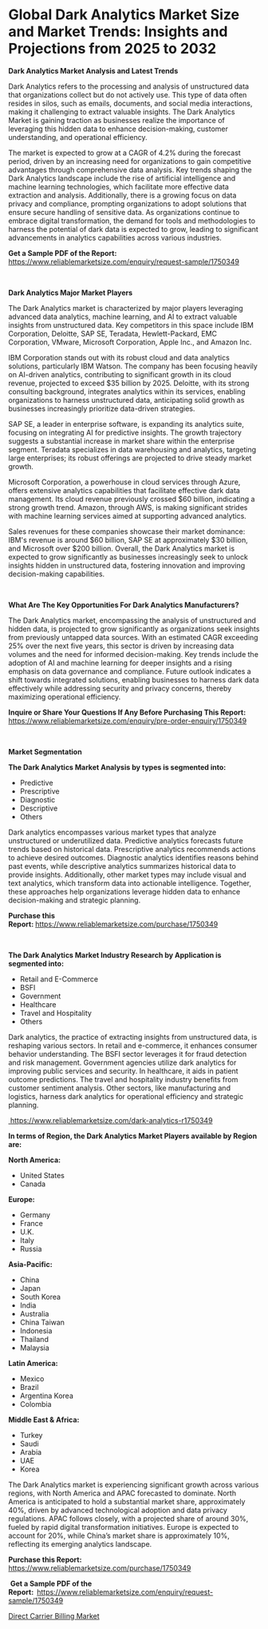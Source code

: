 <p><h1>Global Dark Analytics Market Size and Market Trends: Insights and Projections from 2025 to 2032</h1></p><p><strong>Dark Analytics Market Analysis and Latest Trends</strong></p>
<p><p>Dark Analytics refers to the processing and analysis of unstructured data that organizations collect but do not actively use. This type of data often resides in silos, such as emails, documents, and social media interactions, making it challenging to extract valuable insights. The Dark Analytics Market is gaining traction as businesses realize the importance of leveraging this hidden data to enhance decision-making, customer understanding, and operational efficiency.</p><p>The market is expected to grow at a CAGR of 4.2% during the forecast period, driven by an increasing need for organizations to gain competitive advantages through comprehensive data analysis. Key trends shaping the Dark Analytics landscape include the rise of artificial intelligence and machine learning technologies, which facilitate more effective data extraction and analysis. Additionally, there is a growing focus on data privacy and compliance, prompting organizations to adopt solutions that ensure secure handling of sensitive data. As organizations continue to embrace digital transformation, the demand for tools and methodologies to harness the potential of dark data is expected to grow, leading to significant advancements in analytics capabilities across various industries.</p></p>
<p><strong>Get a Sample PDF of the Report:&nbsp;</strong> <a href="https://www.reliablemarketsize.com/enquiry/request-sample/1750349?utm_campaign=2528&utm_medium=2&utm_source=Github&utm_content=ia&utm_term=09032025&utm_id=dark-analytics">https://www.reliablemarketsize.com/enquiry/request-sample/1750349</a></p>
<p>&nbsp;</p>
<p><strong>Dark Analytics Major Market Players</strong></p>
<p><p>The Dark Analytics market is characterized by major players leveraging advanced data analytics, machine learning, and AI to extract valuable insights from unstructured data. Key competitors in this space include IBM Corporation, Deloitte, SAP SE, Teradata, Hewlett-Packard, EMC Corporation, VMware, Microsoft Corporation, Apple Inc., and Amazon Inc. </p><p>IBM Corporation stands out with its robust cloud and data analytics solutions, particularly IBM Watson. The company has been focusing heavily on AI-driven analytics, contributing to significant growth in its cloud revenue, projected to exceed $35 billion by 2025. Deloitte, with its strong consulting background, integrates analytics within its services, enabling organizations to harness unstructured data, anticipating solid growth as businesses increasingly prioritize data-driven strategies.</p><p>SAP SE, a leader in enterprise software, is expanding its analytics suite, focusing on integrating AI for predictive insights. The growth trajectory suggests a substantial increase in market share within the enterprise segment. Teradata specializes in data warehousing and analytics, targeting large enterprises; its robust offerings are projected to drive steady market growth.</p><p>Microsoft Corporation, a powerhouse in cloud services through Azure, offers extensive analytics capabilities that facilitate effective dark data management. Its cloud revenue previously crossed $60 billion, indicating a strong growth trend. Amazon, through AWS, is making significant strides with machine learning services aimed at supporting advanced analytics.</p><p>Sales revenues for these companies showcase their market dominance: IBM's revenue is around $60 billion, SAP SE at approximately $30 billion, and Microsoft over $200 billion. Overall, the Dark Analytics market is expected to grow significantly as businesses increasingly seek to unlock insights hidden in unstructured data, fostering innovation and improving decision-making capabilities.</p></p>
<p>&nbsp;</p>
<p><strong>What Are The Key Opportunities For Dark Analytics Manufacturers?</strong></p>
<p><p>The Dark Analytics market, encompassing the analysis of unstructured and hidden data, is projected to grow significantly as organizations seek insights from previously untapped data sources. With an estimated CAGR exceeding 25% over the next five years, this sector is driven by increasing data volumes and the need for informed decision-making. Key trends include the adoption of AI and machine learning for deeper insights and a rising emphasis on data governance and compliance. Future outlook indicates a shift towards integrated solutions, enabling businesses to harness dark data effectively while addressing security and privacy concerns, thereby maximizing operational efficiency.</p></p>
<p><strong>Inquire or Share Your Questions If Any Before Purchasing This Report:</strong> <a href="https://www.reliablemarketsize.com/enquiry/pre-order-enquiry/1750349?utm_campaign=2528&utm_medium=2&utm_source=Github&utm_content=ia&utm_term=09032025&utm_id=dark-analytics">https://www.reliablemarketsize.com/enquiry/pre-order-enquiry/1750349</a></p>
<p>&nbsp;</p>
<p><strong>Market Segmentation</strong></p>
<p><strong>The Dark Analytics Market Analysis by types is segmented into:</strong></p>
<p><ul><li>Predictive</li><li>Prescriptive</li><li>Diagnostic</li><li>Descriptive</li><li>Others</li></ul></p>
<p><p>Dark analytics encompasses various market types that analyze unstructured or underutilized data. Predictive analytics forecasts future trends based on historical data. Prescriptive analytics recommends actions to achieve desired outcomes. Diagnostic analytics identifies reasons behind past events, while descriptive analytics summarizes historical data to provide insights. Additionally, other market types may include visual and text analytics, which transform data into actionable intelligence. Together, these approaches help organizations leverage hidden data to enhance decision-making and strategic planning.</p></p>
<p><strong>Purchase this Report:&nbsp;</strong><a href="https://www.reliablemarketsize.com/purchase/1750349?utm_campaign=2528&utm_medium=2&utm_source=Github&utm_content=ia&utm_term=09032025&utm_id=dark-analytics">https://www.reliablemarketsize.com/purchase/1750349</a></p>
<p>&nbsp;</p>
<p><strong>The Dark Analytics Market Industry Research by Application is segmented into:</strong></p>
<p><ul><li>Retail and E-Commerce</li><li>BSFI</li><li>Government</li><li>Healthcare</li><li>Travel and Hospitality</li><li>Others</li></ul></p>
<p><p>Dark analytics, the practice of extracting insights from unstructured data, is reshaping various sectors. In retail and e-commerce, it enhances consumer behavior understanding. The BSFI sector leverages it for fraud detection and risk management. Government agencies utilize dark analytics for improving public services and security. In healthcare, it aids in patient outcome predictions. The travel and hospitality industry benefits from customer sentiment analysis. Other sectors, like manufacturing and logistics, harness dark analytics for operational efficiency and strategic planning.</p></p>
<p><a href="https://www.reliablemarketsize.com/dark-analytics-r1750349?utm_campaign=2528&utm_medium=2&utm_source=Github&utm_content=ia&utm_term=09032025&utm_id=dark-analytics">&nbsp;https://www.reliablemarketsize.com/dark-analytics-r1750349</a></p>
<p><strong>In terms of Region, the Dark Analytics Market Players available by Region are:</strong></p>
<p>
    <p> <strong> North America: </strong>
        <ul>
            <li>United States</li>
            <li>Canada</li>
        </ul>
        </p> 
    <p> <strong> Europe: </strong>
        <ul>
            <li>Germany</li>
            <li>France</li>
            <li>U.K.</li>
            <li>Italy</li>
            <li>Russia</li>
        </ul>
        </p> 
    <p> <strong> Asia-Pacific: </strong>
        <ul>
            <li>China</li>
            <li>Japan</li>
            <li>South Korea</li>
            <li>India</li>
            <li>Australia</li>
            <li>China Taiwan</li>
            <li>Indonesia</li>
            <li>Thailand</li>
            <li>Malaysia</li>
        </ul>
        </p> 
    <p> <strong> Latin America: </strong>
        <ul>
            <li>Mexico</li>
            <li>Brazil</li>
            <li>Argentina Korea</li>
            <li>Colombia</li>
        </ul>
        </p> 
    <p> <strong> Middle East & Africa: </strong>
        <ul>
            <li>Turkey</li>
            <li>Saudi</li>
            <li>Arabia</li>
            <li>UAE</li>
            <li>Korea</li>
        </ul>
    </p>
    </p>
<p><p>The Dark Analytics market is experiencing significant growth across various regions, with North America and APAC forecasted to dominate. North America is anticipated to hold a substantial market share, approximately 40%, driven by advanced technological adoption and data privacy regulations. APAC follows closely, with a projected share of around 30%, fueled by rapid digital transformation initiatives. Europe is expected to account for 20%, while China’s market share is approximately 10%, reflecting its emerging analytics landscape.</p></p>
<p><strong>Purchase this Report: </strong><a href="https://www.reliablemarketsize.com/purchase/1750349?utm_campaign=2528&utm_medium=2&utm_source=Github&utm_content=ia&utm_term=09032025&utm_id=dark-analytics">https://www.reliablemarketsize.com/purchase/1750349</a></p>
<p>&nbsp;<strong>Get a Sample PDF of the Report:&nbsp;&nbsp;</strong><a href="https://www.reliablemarketsize.com/enquiry/request-sample/1750349?utm_campaign=2528&utm_medium=2&utm_source=Github&utm_content=ia&utm_term=09032025&utm_id=dark-analytics">https://www.reliablemarketsize.com/enquiry/request-sample/1750349</a></p>
<p><strong></strong></p>
<p><p><a href="https://github.com/ovtkosle/Market-Research-Report-List-1/blob/main/direct-carrier-billing-market.md?utm_campaign=2528&utm_medium=2&utm_source=Github&utm_content=ia&utm_term=09032025&utm_id=dark-analytics">Direct Carrier Billing Market</a></p></p>